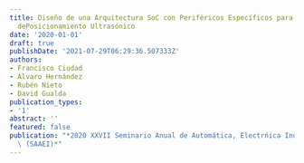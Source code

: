 ```yaml
---
title: Diseño de una Arquitectura SoC con Periféricos Específicos para un Sistema
  dePosicionamiento Ultrasónico
date: '2020-01-01'
draft: true
publishDate: '2021-07-29T06:29:36.507333Z'
authors:
- Francisco Ciudad
- Álvaro Hernández
- Rubén Nieto
- David Gualda
publication_types:
- '1'
abstract: ''
featured: false
publication: "*2020 XXVII Seminario Anual de Automática, Electrńica Industrial e Instrumentaci'\
  \ ́(SAAEI)*"
---
```



